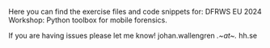 Here you can find the exercise files and code snippets for: DFRWS EU 2024 Workshop: Python toolbox for mobile forensics.

If you are having issues please let me know!
johan.wallengren _.~at~._ hh.se
